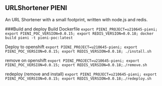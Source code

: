## URLShortener PIENI

An URL Shortener with a small footprint, written with node.js and redis.


###Build and deploy
Build Dockerfile
```export PIENI_PROJECT=u210645-pieni; export PIENI_POC_VERSION=0.0.15; export REDIS_VERSION=0.0.18; docker build pieni -t pieni-poc:latest```

Deploy to openshift
```export PIENI_PROJECT=u210645-pieni; export PIENI_POC_VERSION=0.0.15; export REDIS_VERSION=0.0.18; ./install.sh```

remove on openshift
```export PIENI_PROJECT=u210645-pieni; export PIENI_POC_VERSION=0.0.15; export REDIS_VERSION=0.0.18;./remove.sh```

redeploy (remove and install)
```export PIENI_PROJECT=u210645-pieni; export PIENI_POC_VERSION=0.0.15; export REDIS_VERSION=0.0.18;./redeploy.sh```
